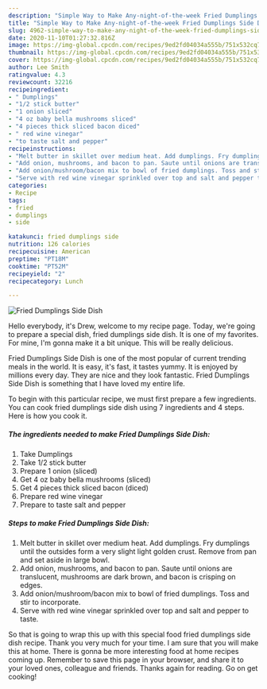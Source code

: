 ```yaml
---
description: "Simple Way to Make Any-night-of-the-week Fried Dumplings Side Dish"
title: "Simple Way to Make Any-night-of-the-week Fried Dumplings Side Dish"
slug: 4962-simple-way-to-make-any-night-of-the-week-fried-dumplings-side-dish
date: 2020-11-10T01:27:32.816Z
image: https://img-global.cpcdn.com/recipes/9ed2fd04034a555b/751x532cq70/fried-dumplings-side-dish-recipe-main-photo.jpg
thumbnail: https://img-global.cpcdn.com/recipes/9ed2fd04034a555b/751x532cq70/fried-dumplings-side-dish-recipe-main-photo.jpg
cover: https://img-global.cpcdn.com/recipes/9ed2fd04034a555b/751x532cq70/fried-dumplings-side-dish-recipe-main-photo.jpg
author: Lee Smith
ratingvalue: 4.3
reviewcount: 32216
recipeingredient:
- " Dumplings"
- "1/2 stick butter"
- "1 onion sliced"
- "4 oz baby bella mushrooms sliced"
- "4 pieces thick sliced bacon diced"
- " red wine vinegar"
- "to taste salt and pepper"
recipeinstructions:
- "Melt butter in skillet over medium heat. Add dumplings. Fry dumplings until the outsides form a very slight light golden crust. Remove from pan and set aside in large bowl."
- "Add onion, mushrooms, and bacon to pan. Saute until onions are translucent, mushrooms are dark brown, and bacon is crisping on edges."
- "Add onion/mushroom/bacon mix to bowl of fried dumplings. Toss and stir to incorporate."
- "Serve with red wine vinegar sprinkled over top and salt and pepper to taste."
categories:
- Recipe
tags:
- fried
- dumplings
- side

katakunci: fried dumplings side 
nutrition: 126 calories
recipecuisine: American
preptime: "PT18M"
cooktime: "PT52M"
recipeyield: "2"
recipecategory: Lunch

---
```



![Fried Dumplings Side Dish](https://img-global.cpcdn.com/recipes/9ed2fd04034a555b/751x532cq70/fried-dumplings-side-dish-recipe-main-photo.jpg)

Hello everybody, it's Drew, welcome to my recipe page. Today, we're going to prepare a special dish, fried dumplings side dish. It is one of my favorites. For mine, I'm gonna make it a bit unique. This will be really delicious.

Fried Dumplings Side Dish is one of the most popular of current trending meals in the world. It is easy, it's fast, it tastes yummy. It is enjoyed by millions every day. They are nice and they look fantastic. Fried Dumplings Side Dish is something that I have loved my entire life.




To begin with this particular recipe, we must first prepare a few ingredients. You can cook fried dumplings side dish using 7 ingredients and 4 steps. Here is how you cook it.

<!--inarticleads1-->

##### The ingredients needed to make Fried Dumplings Side Dish:

1. Take  Dumplings
1. Take 1/2 stick butter
1. Prepare 1 onion (sliced)
1. Get 4 oz baby bella mushrooms (sliced)
1. Get 4 pieces thick sliced bacon (diced)
1. Prepare  red wine vinegar
1. Prepare to taste salt and pepper




<!--inarticleads2-->

##### Steps to make Fried Dumplings Side Dish:

1. Melt butter in skillet over medium heat. Add dumplings. Fry dumplings until the outsides form a very slight light golden crust. Remove from pan and set aside in large bowl.
1. Add onion, mushrooms, and bacon to pan. Saute until onions are translucent, mushrooms are dark brown, and bacon is crisping on edges.
1. Add onion/mushroom/bacon mix to bowl of fried dumplings. Toss and stir to incorporate.
1. Serve with red wine vinegar sprinkled over top and salt and pepper to taste.




So that is going to wrap this up with this special food fried dumplings side dish recipe. Thank you very much for your time. I am sure that you will make this at home. There is gonna be more interesting food at home recipes coming up. Remember to save this page in your browser, and share it to your loved ones, colleague and friends. Thanks again for reading. Go on get cooking!
